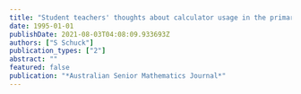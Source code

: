 ```yaml
---
title: "Student teachers' thoughts about calculator usage in the primary classroom-implications for teacher education."
date: 1995-01-01
publishDate: 2021-08-03T04:08:09.933693Z
authors: ["S Schuck"]
publication_types: ["2"]
abstract: ""
featured: false
publication: "*Australian Senior Mathematics Journal*"
---
```


